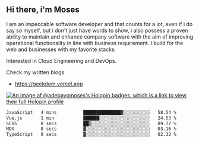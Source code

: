 ## Hi there, i'm Moses

I am an impeccable software developer and that counts for a lot, even if i do say so myself, but i don't just have words to show, i also possess a proven ability to maintain and enhance company software with the aim of improving operational functionality in line with business requirement. I build for the web and businesses with my favorite stacks.

Interested in Cloud Engineering and DevOps.

Check my written blogs
- https://geekdom.vercel.app

[![An image of @adebayomoses's Holopin badges, which is a link to view their full Holopin profile](https://holopin.me/adebayomoses)](https://holopin.io/@adebayomoses)

<!--START_SECTION:waka-->

```txt
JavaScript   4 mins          ██████████████▓░░░░░░░░░░   58.54 %
Vue.js       1 min           ██████░░░░░░░░░░░░░░░░░░░   24.53 %
SCSS         0 secs          ██▒░░░░░░░░░░░░░░░░░░░░░░   09.77 %
MDX          0 secs          ▓░░░░░░░░░░░░░░░░░░░░░░░░   03.16 %
TypeScript   0 secs          ▓░░░░░░░░░░░░░░░░░░░░░░░░   02.32 %
```

<!--END_SECTION:waka-->
